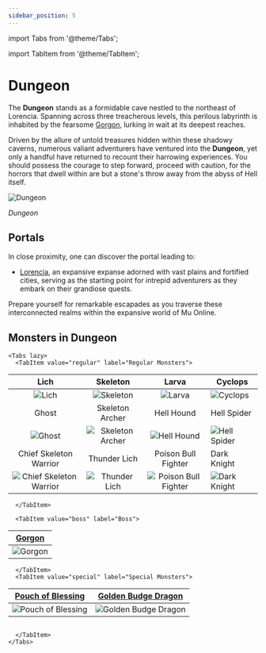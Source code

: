 ```yaml
---
sidebar_position: 5
---
```


import Tabs from '@theme/Tabs';

import TabItem from '@theme/TabItem';

# Dungeon

The **Dungeon** stands as a formidable cave nestled to the northeast of Lorencia. Spanning across three treacherous levels, this perilous labyrinth is inhabited by the fearsome [Gorgon](/special-monsters/mini-bosses/gorgon), lurking in wait at its deepest reaches.

Driven by the allure of untold treasures hidden within these shadowy caverns, numerous valiant adventurers have ventured into the **Dungeon**, yet only a handful have returned to recount their harrowing experiences. You should possess the courage to step forward, proceed with caution, for the horrors that dwell within are but a stone's throw away from the abyss of Hell itself.

![Dungeon](/img/maps/dungeon.webp)

_Dungeon_

## Portals

In close proximity, one can discover the portal leading to:

- [Lorencia](/maps/lorencia), an expansive expanse adorned with vast plains and fortified cities, serving as the starting point for intrepid adventurers as they embark on their grandiose quests.

Prepare yourself for remarkable escapades as you traverse these interconnected realms within the expansive world of Mu Online.

## Monsters in Dungeon

```mdx-code-block
<Tabs lazy>
  <TabItem value="regular" label="Regular Monsters">
```

|                                    Lich                                     |                           Skeleton                            |                                 Larva                                 | Cyclops                                               |
| :-------------------------------------------------------------------------: | :-----------------------------------------------------------: | :-------------------------------------------------------------------: | ----------------------------------------------------- |
|                  ![Lich](/img/monsters/lorencia/lich.jpg)                   |        ![Skeleton](/img/monsters/dungeon/skeleton.jpg)        |               ![Larva](/img/monsters/dungeon/larva.jpg)               | ![Cyclops](/img/monsters/dungeon/cyclops.jpg)         |
|                                    Ghost                                    |                        Skeleton Archer                        |                              Hell Hound                               | Hell Spider                                           |
|                  ![Ghost](/img/monsters/dungeon/ghost.jpg)                  | ![Skeleton Archer](/img/monsters/dungeon/skeleton-archer.jpg) |          ![Hell Hound](/img/monsters/dungeon/hell-hound.jpg)          | ![Hell Spider](/img/monsters/dungeon/hell-spider.jpg) |
|                           Chief Skeleton Warrior                            |                         Thunder Lich                          |                          Poison Bull Fighter                          | Dark Knight                                           |
| ![Chief Skeleton Warrior](/img/monsters/dungeon/chief-skeleton-warrior.jpg) |    ![Thunder Lich](/img/monsters/dungeon/thunder-lich.jpg)    | ![Poison Bull Fighter](/img/monsters/dungeon/poison-bull-fighter.jpg) | ![Dark Knight](/img/monsters/dungeon/dark-knight.jpg) |

```mdx-code-block
  </TabItem>

  <TabItem value="boss" label="Boss">
```

| [Gorgon](/special-monsters/mini-bosses/gorgon) |
| ---------------------------------------------- |
| ![Gorgon](/img/monsters/dungeon/gorgon.jpg)    |

```mdx-code-block
  </TabItem>
  <TabItem value="special" label="Special Monsters">
```

|     [Pouch of Blessing](/special-monsters/others/pouch-of-blessing)      |  [Golden Budge Dragon](/special-monsters/others/golden-budge-dragon)  |
| :----------------------------------------------------------------------: | :-------------------------------------------------------------------: |
| ![Pouch of Blessing](/img/monsters/special/others/pouch-of-blessing.jpg) | ![Golden Budge Dragon](/img/monsters/special/golden/budge-dragon.jpg) |

```mdx-code-block

  </TabItem>
</Tabs>
```
